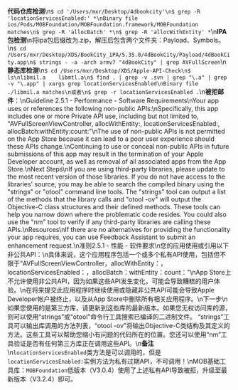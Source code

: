 **代码仓库检测**\n```$ cd '/Users/mxr/Desktop/4dbookcity'\n$ grep -R 'locationServicesEnabled:' *\nBinary file ios/Pods/MOBFoundation/MOBFoundation.framework/MOBFoundation matches\n$ grep -R 'allocBatch' *\n$ grep -R 'allocWithEntity' *```\n**IPA包检测**\n将ipa包后缀改为.zip，解压后包含两个文件夹：Payload、Symbols。\n```$ cd /Users/mxr/Desktop/XDS/BookCity_iPA/5.35.0/4dBookCity/Payload/4dBookCity.app\n$ strings - -a -arch armv7 "4dBookCity" | grep AVFullScreen```\n**静态库检测**\n```$ cd /Users/mxr/Desktop/XDS/Apple-API-Check\n$ ls\nlibmil.a    libmtl.a\n$ find . | grep -v .svn | grep "\.a" | grep -v "\.app" | xargs grep locationServicesEnabled\nBinary file ./libmil.a matches\n或者\n$ grep -r locationServicesEnabled .```\n**被拒邮件**：\nGuideline 2.5.1 - Performance - Software Requirements\nYour app uses or references the following non-public APIs:\nSpecifically, this app includes one or more Private API use, including but not limited to, "AVFullScreenViewController, allocWithEntity:, locationServicesEnabled:, allocBatch:withEntity:count:"\nThe use of non-public APIs is not permitted on the App Store because it can lead to a poor user experience should these APIs change.\nContinuing to use or conceal non-public APIs in future submissions of this app may result in the termination of your Apple Developer account, as well as removal of all associated apps from the App Store.\nNext Steps\nIf you are using third-party libraries, please update to the most recent version of those libraries. If you do not have access to the libraries' source, you may be able to search the compiled binary using the "strings" or "otool" command line tools. The "strings" tool can output a list of the methods that the library calls and "otool -ov" will output the Objective-C class structures and their defined methods. These tools can help you narrow down where the problematic code resides. You could also use the "nm" tool to verify if any third-party libraries are calling these APIs.\nResources\nIf there are no alternatives for providing the functionality your app requires, you can use Feedback Assistant to submit an enhancement request.\n准则2.5.1  - 性能 - 软件要求\n您的应用使用或引用以下非公共API：\n具体来说，这个应用程序包括一个或多个私有API使用，包括但不限于“AVFullScreenViewController，allocWithEntity：，locationServicesEnabled：，allocBatch：withEntity：count：”\nApp Store上不允许使用非公共API，因为如果这些API发生变化，可能会导致糟糕的用户体验。\n在将来提交此应用程序时继续使用或隐藏非公共API可能会导致Apple Developer帐户被终止，以及从App Store中删除所有相关应用程序。\n下一步\n如果您使用的是第三方库，请更新到这些库的最新版本。如果您无权访问库的源，则可以使用“strings”或“otool”命令行工具搜索已编译的二进制文件。 “strings”工具可以输出库调用的方法列表，“otool -ov”将输出Objective-C类结构及其定义的方法。这些工具可以帮助您缩小有问题的代码所在的位置。您还可以使用“nm”工具验证是否有任何第三方库正在调用这些API。\n**备注**\n`locationServicesEnabled`类方法是可以调用的，但是`locationServicesEnabled:`实例方法为私有过期API，不可调用！\nMOB基础工具库：`MOBFoundation`低版本（V3.0.4）使用了上述私有API导致被拒，升级至最新版本（V3.2.4）即可。
        